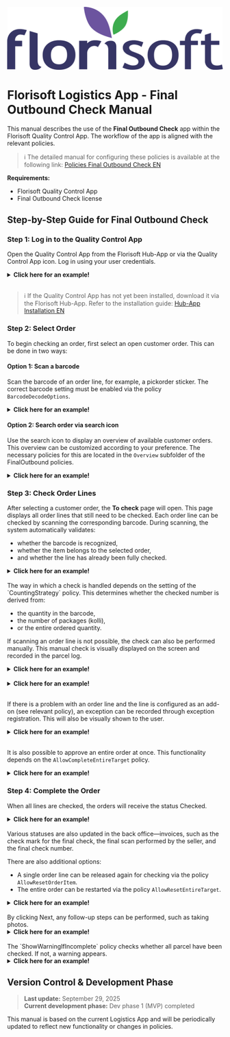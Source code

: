 ![Florisoft logo](https://raw.githubusercontent.com/florisoft/User.Manuals/main/fslogo.png)

# Florisoft Logistics App - Final Outbound Check Manual

This manual describes the use of the **Final Outbound Check** app within the Florisoft Quality Control App. The workflow of the app is aligned with the relevant policies.

> ℹ️ The detailed manual for configuring these policies is available at the following link: [Policies Final Outbound Check EN](https://github.com/florisoft/User.Manuals/blob/main/CLOUD%20APPLICATIONS/Apps%20Android/App%20Quality%20Control/Exception%20Registration/Policies%20Exception%20Registration%20EN.md)

**Requirements:**

* Florisoft Quality Control App
* Final Outbound Check license

## Step-by-Step Guide for Final Outbound Check

### Step 1: Log in to the Quality Control App

Open the Quality Control App from the Florisoft Hub-App or via the Quality Control App icon. Log in using your user credentials.

<details><summary><b>Click here for an example!</b></summary><img src="Media/Doorloop/1.png"></details>
<br>

> ℹ️ If the Quality Control App has not yet been installed, download it via the Florisoft Hub-App. Refer to the installation guide: [Hub-App Installation EN](https://github.com/florisoft/User.Manuals/blob/main/CLOUD%20APPLICATIONS/App%20Hub/Hub-App%20Installation%20EN.md)

### Step 2: Select Order

To begin checking an order, first select an open customer order. This can be done in two ways:

#### Option 1: Scan a barcode

Scan the barcode of an order line, for example, a pickorder sticker. The correct barcode setting must be enabled via the policy `BarcodeDecodeOptions`.

<details><summary><b>Click here for an example!</b></summary><img src="Media/Doorloop/2.png"></details>

#### Option 2: Search order via search icon

Use the search icon to display an overview of available customer orders. This overview can be customized according to your preference. The necessary policies for this are located in the `Overview` subfolder of the FinalOutbound policies.

<details><summary><b>Click here for an example!</b></summary><img src="Media/Doorloop/3.png"></details>

### Step 3: Check Order Lines

After selecting a customer order, the **To check** page will open. This page displays all order lines that still need to be checked. Each order line can be checked by scanning the corresponding barcode. During scanning, the system automatically validates:

* whether the barcode is recognized,
* whether the item belongs to the selected order,
* and whether the line has already been fully checked.

<details><summary><b>Click here for an example!</b></summary><img src="Media/Doorloop/4.png"></details>
<br>
The way in which a check is handled depends on the setting of the `CountingStrategy` policy. This determines whether the checked number is derived from:

* the quantity in the barcode,
* the number of packages (kolli),
* or the entire ordered quantity.

If scanning an order line is not possible, the check can also be performed manually. This manual check is visually displayed on the screen and recorded in the parcel log.

<details><summary><b>Click here for an example!</b></summary><img src="Media/Doorloop/5.png"></details>
<br>
<details><summary><b>Click here for an example!</b></summary><img src="Media/Doorloop/6.png"></details>
<br>

If there is a problem with an order line and the line is configured as an add-on (see relevant policy), an exception can be recorded through exception registration. This will also be visually shown to the user.

<details><summary><b>Click here for an example!</b></summary><img src="Media/Doorloop/4A.png"></details>
<br>

It is also possible to approve an entire order at once. This functionality depends on the `AllowCompleteEntireTarget` policy.

<details><summary><b>Click here for an example!</b></summary><img src="Media/Doorloop/6A.png"></details>

### Step 4: Complete the Order

When all lines are checked, the orders will receive the status Checked.

<details><summary><b>Click here for an example!</b></summary><img src="Media/Doorloop/7.png"></details>
<br>
Various statuses are also updated in the back office—invoices, such as the check mark for the final check, the final scan performed by the seller, and the final check number.

There are also additional options:

* A single order line can be released again for checking via the policy `AllowResetOrderItem`.
* The entire order can be restarted via the policy `AllowResetEntireTarget`.

<details><summary><b>Click here for an example!</b></summary><img src="Media/Doorloop/8.png"></details>
<br>
By clicking Next, any follow-up steps can be performed, such as taking photos.

<br>
<details><summary><b>Click here for an example!</b></summary><img src="Media/Doorloop/9.png"></details>
<br>
The `ShowWarningIfIncomplete` policy checks whether all parcel have been checked. If not, a warning appears.

<br>
<details><summary><b>Click here for an example!</b></summary><img src="Media/Doorloop/10.png"></details>

## Version Control & Development Phase

> **Last update:** September 29, 2025  
> **Current development phase:** Dev phase 1 (MVP) completed

This manual is based on the current Logistics App and will be periodically updated to reflect new functionality or changes in policies.